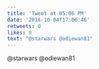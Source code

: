 ```yaml
---
title: 'Tweet at 05:06 PM'
date: '2016-10-04T17:06:46'
retweets: 0
likes: 0
text: "@starwars @odiewan81"
---
```

@starwars @odiewan81
